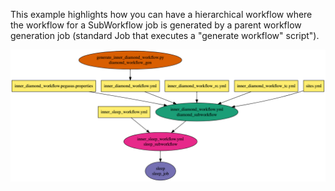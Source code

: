 This example highlights how you can have a hierarchical workflow where
the workflow for a SubWorkflow job is generated by a parent workflow
generation job (standard Job that executes a "generate workflow" script").

![Workflow Representation](workflow.png)

